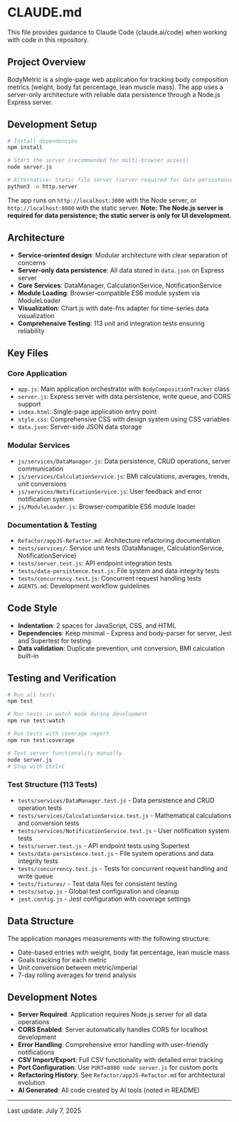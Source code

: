 # CLAUDE.md

This file provides guidance to Claude Code (claude.ai/code) when working with code in this repository.

## Project Overview

BodyMetric is a single-page web application for tracking body composition metrics (weight, body fat percentage, lean muscle mass). The app uses a server-only architecture with reliable data persistence through a Node.js Express server.

## Development Setup

```bash
# Install dependencies
npm install

# Start the server (recommended for multi-browser access)
node server.js

# Alternative: Static file server (server required for data persistence)
python3 -m http.server
```

The app runs on `http://localhost:3000` with the Node server, or `http://localhost:8000` with the static server. **Note: The Node.js server is required for data persistence; the static server is only for UI development.**

## Architecture

- **Service-oriented design**: Modular architecture with clear separation of concerns
- **Server-only data persistence**: All data stored in `data.json` on Express server
- **Core Services**: DataManager, CalculationService, NotificationService
- **Module Loading**: Browser-compatible ES6 module system via ModuleLoader
- **Visualization**: Chart.js with date-fns adapter for time-series data visualization
- **Comprehensive Testing**: 113 unit and integration tests ensuring reliability

## Key Files

### Core Application
- `app.js`: Main application orchestrator with `BodyCompositionTracker` class
- `server.js`: Express server with data persistence, write queue, and CORS support
- `index.html`: Single-page application entry point
- `style.css`: Comprehensive CSS with design system using CSS variables
- `data.json`: Server-side JSON data storage

### Modular Services
- `js/services/DataManager.js`: Data persistence, CRUD operations, server communication
- `js/services/CalculationService.js`: BMI calculations, averages, trends, unit conversions
- `js/services/NotificationService.js`: User feedback and error notification system
- `js/ModuleLoader.js`: Browser-compatible ES6 module loader

### Documentation & Testing
- `Refactor/appJS-Refactor.md`: Architecture refactoring documentation
- `tests/services/`: Service unit tests (DataManager, CalculationService, NotificationService)
- `tests/server.test.js`: API endpoint integration tests
- `tests/data-persistence.test.js`: File system and data integrity tests
- `tests/concurrency.test.js`: Concurrent request handling tests
- `AGENTS.md`: Development workflow guidelines

## Code Style

- **Indentation**: 2 spaces for JavaScript, CSS, and HTML
- **Dependencies**: Keep minimal - Express and body-parser for server, Jest and Supertest for testing
- **Data validation**: Duplicate prevention, unit conversion, BMI calculation built-in

## Testing and Verification

```bash
# Run all tests
npm test

# Run tests in watch mode during development
npm run test:watch

# Run tests with coverage report
npm run test:coverage

# Test server functionality manually
node server.js
# Stop with Ctrl+C
```

### Test Structure (113 Tests)

- `tests/services/DataManager.test.js` - Data persistence and CRUD operation tests
- `tests/services/CalculationService.test.js` - Mathematical calculations and conversion tests
- `tests/services/NotificationService.test.js` - User notification system tests
- `tests/server.test.js` - API endpoint tests using Supertest
- `tests/data-persistence.test.js` - File system operations and data integrity tests
- `tests/concurrency.test.js` - Tests for concurrent request handling and write queue
- `tests/fixtures/` - Test data files for consistent testing
- `tests/setup.js` - Global test configuration and cleanup
- `jest.config.js` - Jest configuration with coverage settings

## Data Structure

The application manages measurements with the following structure:
- Date-based entries with weight, body fat percentage, lean muscle mass
- Goals tracking for each metric
- Unit conversion between metric/imperial
- 7-day rolling averages for trend analysis

## Development Notes

- **Server Required**: Application requires Node.js server for all data operations
- **CORS Enabled**: Server automatically handles CORS for localhost development
- **Error Handling**: Comprehensive error handling with user-friendly notifications
- **CSV Import/Export**: Full CSV functionality with detailed error tracking
- **Port Configuration**: Use `PORT=8080 node server.js` for custom ports
- **Refactoring History**: See `Refactor/appJS-Refactor.md` for architectural evolution
- **AI Generated**: All code created by AI tools (noted in README)

---

Last update: July 7, 2025